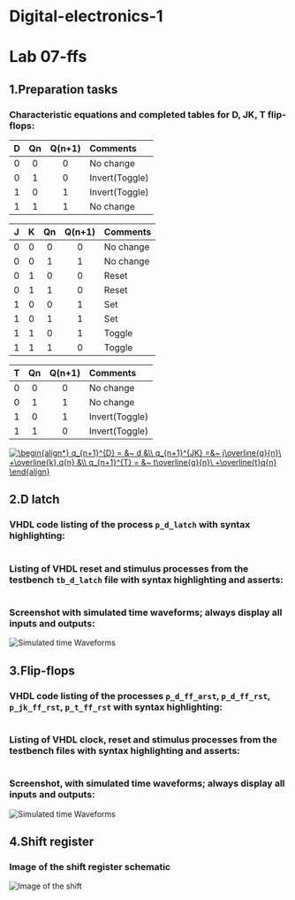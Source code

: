 # Digital-electronics-1

# Lab 07-ffs

## 1.Preparation tasks

### Characteristic equations and completed tables for D, JK, T flip-flops:
   | **D** | **Qn** | **Q(n+1)** | **Comments** |
   | :-: | :-: | :-: | :-- |
   | 0 | 0 | 0 | No change |
   | 0 | 1 | 0 | Invert(Toggle) |
   | 1 | 0 | 1 | Invert(Toggle) |
   | 1 | 1 | 1 | No change |

   | **J** | **K** | **Qn** | **Q(n+1)** | **Comments** |
   | :-: | :-: | :-: | :-: | :-- |
   | 0 | 0 | 0 | 0 | No change |
   | 0 | 0 | 1 | 1 | No change |
   | 0 | 1 | 0 | 0 | Reset |
   | 0 | 1 | 1 | 0 | Reset |
   | 1 | 0 | 0 | 1 | Set |
   | 1 | 0 | 1 | 1 | Set |
   | 1 | 1 | 0 | 1 | Toggle |
   | 1 | 1 | 1 | 0 | Toggle |

   | **T** | **Qn** | **Q(n+1)** | **Comments** |
   | :-: | :-: | :-: | :-- |
   | 0 | 0 | 0 | No change |
   | 0 | 1 | 1 | No change |
   | 1 | 0 | 1 | Invert(Toggle) |
   | 1 | 1 | 0 | Invert(Toggle) |

<a href="https://www.codecogs.com/eqnedit.php?latex=\begin{align*}&space;q_{n&plus;1}^{D}&space;=&space;&~&space;d&space;&\\&space;q_{n&plus;1}^{JK}&space;=&~&space;j\overline{q}{n}\&space;&plus;\overline{k},q{n}&space;&\\&space;q_{n&plus;1}^{T}&space;=&space;&~&space;t\overline{q}{n}\&space;&plus;\overline{t}q{n}&space;\end{align}" target="_blank"><img src="https://latex.codecogs.com/gif.latex?\begin{align*}&space;q_{n&plus;1}^{D}&space;=&space;&~&space;d&space;&\\&space;q_{n&plus;1}^{JK}&space;=&~&space;j\overline{q}{n}\&space;&plus;\overline{k},q{n}&space;&\\&space;q_{n&plus;1}^{T}&space;=&space;&~&space;t\overline{q}{n}\&space;&plus;\overline{t}q{n}&space;\end{align}" title="\begin{align*} q_{n+1}^{D} = &~ d &\\ q_{n+1}^{JK} =&~ j\overline{q}{n}\ +\overline{k},q{n} &\\ q_{n+1}^{T} = &~ t\overline{q}{n}\ +\overline{t}q{n} \end{align}" /></a>

## 2.D latch

### VHDL code listing of the process ```p_d_latch``` with syntax highlighting:
```vhdl

```

### Listing of VHDL reset and stimulus processes from the testbench ```tb_d_latch``` file with syntax highlighting and asserts:
```vhdl

```

### Screenshot with simulated time waveforms; always display all inputs and outputs:

![Simulated time Waveforms](Images/.png)


## 3.Flip-flops

### VHDL code listing of the processes ```p_d_ff_arst```, ```p_d_ff_rst```, ```p_jk_ff_rst```, ```p_t_ff_rst``` with syntax highlighting:
```vhdl

```

### Listing of VHDL clock, reset and stimulus processes from the testbench files with syntax highlighting and asserts:
```vhdl

```

### Screenshot, with simulated time waveforms; always display all inputs and outputs:
![Simulated time Waveforms](Images/.png)

## 4.Shift register

### Image of the shift register schematic
![Image of the shift](Images/.png)